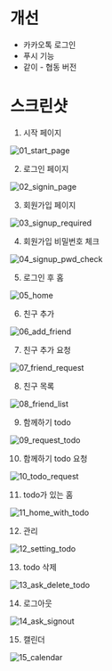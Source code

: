 # 개선

- 카카오톡 로그인
- 푸시 기능
- 같이 - 협동 버전



# 스크린샷

1. 시작 페이지

![01_start_page](README.assets/01_start_page.png)

2. 로그인 페이지

![02_signin_page](README.assets/02_signin_page.png)

3. 회원가입 페이지

![03_signup_required](README.assets/03_signup_required.png)

4. 회원가입 비밀번호 체크

![04_signup_pwd_check](README.assets/04_signup_pwd_check.png)

5. 로그인 후 홈

![05_home](README.assets/05_home.png)

6. 친구 추가

![06_add_friend](README.assets/06_add_friend.png)

7. 친구 추가 요청

![07_friend_request](README.assets/07_friend_request.png)

8. 친구 목록

![08_friend_list](README.assets/08_friend_list.png)

9. 함께하기 todo

![09_request_todo](README.assets/09_request_todo.png)

10. 함께하기 todo 요청

![10_todo_request](README.assets/10_todo_request.png)

11. todo가 있는 홈

![11_home_with_todo](README.assets/11_home_with_todo.png)

12. 관리

![12_setting_todo](README.assets/12_setting_todo.png)

13. todo 삭제

![13_ask_delete_todo](README.assets/13_ask_delete_todo.png)

14. 로그아웃

![14_ask_signout](README.assets/14_ask_signout.png)

15. 캘린더

![15_calendar](README.assets/15_calendar.png)

